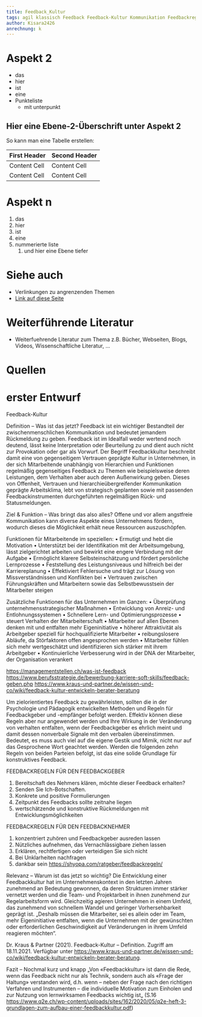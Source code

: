 ```yaml
---
title: Feedback_Kultur
tags: agil klassisch Feedback Feedback-Kultur Kommunikation Feedbackregeln
author: Kisara2426
anrechnung: k 
---
```








# Aspekt 2

* das
* hier 
* ist
* eine 
* Punkteliste
  - mit unterpunkt

## Hier eine Ebene-2-Überschrift unter Aspekt 2

So kann man eine Tabelle erstellen:

| First Header  | Second Header |
| ------------- | ------------- |
| Content Cell  | Content Cell  |
| Content Cell  | Content Cell  |


# Aspekt n

1. das
2. hier 
4. ist 
4. eine
7. nummerierte liste
   1. und hier eine Ebene tiefer


# Siehe auch

* Verlinkungen zu angrenzenden Themen
* [Link auf diese Seite](Feedback_Kultur.md)


# Weiterführende Literatur

* Weiterfuehrende Literatur zum Thema z.B. Bücher, Webseiten, Blogs, Videos, Wissenschaftliche Literatur, ...

# Quellen

[^1]: Quellen die ihr im Text verwendet habt z.B. Bücher, Webseiten, Blogs, Videos, Wissenschaftliche Literatur, ... (eine Quelle in eine Zeile, keine Zeilenumbrüche machen)
[^2]: [A Guide to the Project Management Body of Knowledge (PMBOK® Guide)](https://www.pmi.org/pmbok-guide-standards/foundational/PMBOK)
[^3]: [Basic Formatting Syntax for GitHub flavored Markdown](https://docs.github.com/en/github/writing-on-github/getting-started-with-writing-and-formatting-on-github/basic-writing-and-formatting-syntax)
[^4]: [Advanced Formatting Syntax for GitHub flavored Markdown](https://docs.github.com/en/github/writing-on-github/working-with-advanced-formatting/organizing-information-with-tables)

# erster Entwurf 
Feedback-Kultur

Definition – Was ist das jetzt?
Feedback ist ein wichtiger Bestandteil der zwischenmenschlichen Kommunikation und bedeutet jemandem Rückmeldung zu geben. Feedback ist im Idealfall weder wertend noch deutend, lässt keine Interpretation oder Beurteilung zu und dient auch nicht zur Provokation oder gar als Vorwurf. Der Begriff Feedbackkultur beschreibt damit eine von gegenseitigem Vertrauen geprägte Kultur in Unternehmen, in der sich Mitarbeitende unabhängig von Hierarchien und Funktionen regelmäßig gegenseitiges Feedback zu Themen wie beispielsweise deren Leistungen, dem Verhalten aber auch deren Außenwirkung geben. Dieses von Offenheit, Vertrauen und hierarchieübergreifender Kommunikation geprägte Arbeitsklima, lebt von strategisch geplanten sowie mit passenden Feedbackinstrumenten durchgeführten regelmäßigen Rück- und Statusmeldungen. 

Ziel & Funktion – Was bringt das also alles?
Offene und vor allem angstfreie Kommunikation kann diverse Aspekte eines Unternehmens fördern, wodurch dieses die Möglichkeit erhält neue Ressourcen auszuschöpfen. 

Funktionen für Mitarbeitende im speziellen:
•	Ermutigt und hebt die Motivation
•	Unterstützt bei der Identifikation mit der Arbeitsumgebung, lässt zielgerichtet arbeiten und bewirkt eine engere Verbindung mit der Aufgabe
•	Ermöglicht klarere Selbsteinschätzung und fördert persönliche Lernprozesse
•	Feststellung des Leistungsniveaus und hilfreich bei der Karriereplanung
•	Effektiviert Fehlersuche und trägt zur Lösung von Missverständnissen und Konflikten bei
•	Vertrauen zwischen Führungskräften und Mitarbeitern sowie das Selbstbewusstsein der Mitarbeiter steigen 

Zusätzliche Funktionen für das Unternehmen im Ganzen:
•	Überprüfung unternehmensstrategischer Maßnahmen
•	Entwicklung von Anreiz- und Entlohnungssystemen
•	Schnellere Lern- und Optimierungsprozesse
•	steuert Verhalten der Mitarbeiterschaft
•	Mitarbeiter auf allen Ebenen denken mit und entfalten mehr Eigeninitiative
•	höherer Attraktivität als Arbeitgeber speziell für hochqualifizierte Mitarbeiter
•	reibungslosere Abläufe, da Störfaktoren offen angesprochen werden
•	Mitarbeiter fühlen sich mehr wertgeschätzt und identifizieren sich stärker mit ihrem Arbeitgeber
•	Kontinuierliche Verbesserung wird in der DNA der Mitarbeiter, der Organisation verankert

https://managementstellen.ch/was-ist-feedback
https://www.berufsstrategie.de/bewerbung-karriere-soft-skills/feedback-geben.php
https://www.kraus-und-partner.de/wissen-und-co/wiki/feedback-kultur-entwickeln-berater-beratung


Um zielorientiertes Feedback zu gewährleisten, sollten die in der Psychologie und Pädagogik entwickelten Methoden und Regeln für Feedbackgeber und -empfänger befolgt werden. Effektiv können diese Regeln aber nur angewendet werden und Ihre Wirkung in der Veränderung von verhalten entfalten, wenn der Feedbackgeber es ehrlich meint und damit dessen nonverbale Signale mit den verbalen übereinstimmen. Bedeutet, es muss auch viel auf die eigene Gestik und Mimik, nicht nur auf das Gesprochene Wort geachtet werden. Werden die folgenden zehn Regeln von beiden Parteien befolgt, ist das eine solide Grundlage für konstruktives Feedback. 

FEEDBACKREGELN FÜR DEN FEEDBACKGEBER
1.	Bereitschaft des Nehmers klären, möchte dieser Feedback erhalten?
2.	Senden Sie Ich-Botschaften. 
3.	Konkrete und positive Formulierungen
4.	Zeitpunkt des Feedbacks sollte zeitnahe liegen
5.	wertschätzende und konstruktive Rückmeldungen mit Entwicklungsmöglichkeiten 

FEEDBACKREGELN FÜR DEN FEEDBACKNEHMER
1.	konzentriert zuhören und Feedbackgeber ausreden lassen
2.	Nützliches aufnehmen, das Vernachlässigbare ziehen lassen
3.	Erklären, rechtfertigen oder verteidigen Sie sich nicht
4.	Bei Unklarheiten nachfragen 
5.	dankbar sein
https://shyopa.com/ratgeber/feedbackregeln/


Relevanz – Warum ist das jetzt so wichtig?
Die Entwicklung einer Feedbackkultur hat im Unternehmenskontext in den letzten Jahren zunehmend an Bedeutung gewonnen, da deren Strukturen immer stärker vernetzt werden und die Team- und Projektarbeit in ihnen zunehmend zur Regelarbeitsform wird. Gleichzeitig agieren Unternehmen in einem Umfeld, das zunehmend von schnellem Wandel und geringer Vorhersehbarkeit geprägt ist. „Deshalb müssen die Mitarbeiter, sei es allein oder im Team, mehr Eigeninitiative entfalten, wenn die Unternehmen mit der gewünschten oder erforderlichen Geschwindigkeit auf Veränderungen in ihrem Umfeld reagieren möchten“.

Dr. Kraus & Partner (2021). Feedback-Kultur – Definition. Zugriff am 18.11.2021. Verfügbar unter https://www.kraus-und-partner.de/wissen-und-co/wiki/feedback-kultur-entwickeln-berater-beratung.


Fazit – Nochmal kurz und knapp
„Von «Feedbackkultur» ist dann die Rede, wenn das Feedback nicht nur als Technik, sondern auch als «Frage der Haltung» verstanden wird, d.h. wenn – neben der Frage nach den richtigen Verfahren und Instrumenten – die individuelle Motivation zum Einholen und zur Nutzung von lernwirksamen Feedbacks wichtig ist„ (S.16 https://www.q2e.ch/wp-content/uploads/sites/162/2020/05/q2e-heft-3-grundlagen-zum-aufbau-einer-feedbackkultur.pdf)




